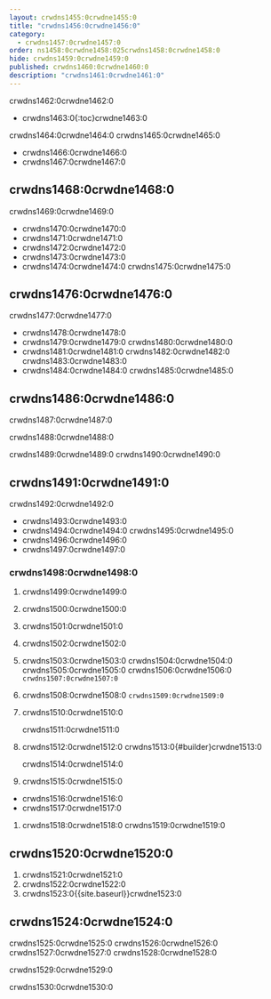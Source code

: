 ```yaml
---
layout: crwdns1455:0crwdne1455:0
title: "crwdns1456:0crwdne1456:0"
category:
  - crwdns1457:0crwdne1457:0
order: ns1458:0crwdne1458:025crwdns1458:0crwdne1458:0
hide: crwdns1459:0crwdne1459:0
published: crwdns1460:0crwdne1460:0
description: "crwdns1461:0crwdne1461:0"
---
```

crwdns1462:0crwdne1462:0

- crwdns1463:0{:toc}crwdne1463:0

crwdns1464:0crwdne1464:0 crwdns1465:0crwdne1465:0

- crwdns1466:0crwdne1466:0
- crwdns1467:0crwdne1467:0 

## crwdns1468:0crwdne1468:0

crwdns1469:0crwdne1469:0

- crwdns1470:0crwdne1470:0
- crwdns1471:0crwdne1471:0
- crwdns1472:0crwdne1472:0
- crwdns1473:0crwdne1473:0
- crwdns1474:0crwdne1474:0 crwdns1475:0crwdne1475:0

## crwdns1476:0crwdne1476:0

crwdns1477:0crwdne1477:0

- crwdns1478:0crwdne1478:0
- crwdns1479:0crwdne1479:0 crwdns1480:0crwdne1480:0
- crwdns1481:0crwdne1481:0 crwdns1482:0crwdne1482:0 crwdns1483:0crwdne1483:0
- crwdns1484:0crwdne1484:0 crwdns1485:0crwdne1485:0

<!--- Check whether the ACL needs to be more open so the services/build can download build images -->

## crwdns1486:0crwdne1486:0

crwdns1487:0crwdne1487:0

crwdns1488:0crwdne1488:0

crwdns1489:0crwdne1489:0 crwdns1490:0crwdne1490:0

## crwdns1491:0crwdne1491:0

crwdns1492:0crwdne1492:0

- crwdns1493:0crwdne1493:0
- crwdns1494:0crwdne1494:0 crwdns1495:0crwdne1495:0
- crwdns1496:0crwdne1496:0
- crwdns1497:0crwdne1497:0

### crwdns1498:0crwdne1498:0

1. crwdns1499:0crwdne1499:0
2. crwdns1500:0crwdne1500:0
3. crwdns1501:0crwdne1501:0
4. crwdns1502:0crwdne1502:0
5. crwdns1503:0crwdne1503:0 crwdns1504:0crwdne1504:0 crwdns1505:0crwdne1505:0 crwdns1506:0crwdne1506:0 ```crwdns1507:0crwdne1507:0```
6. crwdns1508:0crwdne1508:0 ```crwdns1509:0crwdne1509:0```
7. crwdns1510:0crwdne1510:0
    
    crwdns1511:0crwdne1511:0

8. crwdns1512:0crwdne1512:0 crwdns1513:0{#builder}crwdne1513:0
    
    crwdns1514:0crwdne1514:0

9. crwdns1515:0crwdne1515:0

- crwdns1516:0crwdne1516:0
- crwdns1517:0crwdne1517:0

1. crwdns1518:0crwdne1518:0 crwdns1519:0crwdne1519:0

## crwdns1520:0crwdne1520:0

1. crwdns1521:0crwdne1521:0 
2. crwdns1522:0crwdne1522:0
3. crwdns1523:0{{site.baseurl}}crwdne1523:0

## crwdns1524:0crwdne1524:0

crwdns1525:0crwdne1525:0 crwdns1526:0crwdne1526:0 crwdns1527:0crwdne1527:0 crwdns1528:0crwdne1528:0

crwdns1529:0crwdne1529:0

crwdns1530:0crwdne1530:0